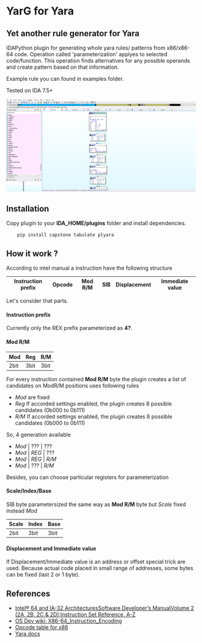# YarG for Yara
## Yet another rule generator for Yara

IDAPython plugin for generating whole yara rules/ patterns from x86/x86-64 code. Operation called 'parameterization' 
applyes to selected code/function. This operation finds alternatives for any possible operands and create pattern 
based on that information. 

Example rule you can found in examples folder.

Tested on IDA 7.5+

![example gif](examples/example.gif)

## Installation

Copy plugin to your **IDA_HOME/plugins** folder and install dependencies.
~~~
    pip install capstone tabulate plyara
~~~

## How it work ?

According to intel manual a instruction have the following structure

| Instruction prefix | Opcode | Mod R/M | SIB | Displacement | Immediate value |
| -------------------|--------|---------|-----|--------------|-----------------|

Let's consider that parts.

#### Instruction prefix

Currently only the REX prefix parameterized as **4?**.

#### Mod R/M

| Mod  | Reg  | R/M  |
|------|------|------|
| 2bit | 3bit | 3bit |

For every instruction contained **Mod R/M** byte the plugin creates a list of candidates on ModR/M positions 
uses following rules
 * *Mod* are fixed
 * *Reg* If accorded settings enabled, the plugin creates 8 possible candidates (0b000 to 0b111)
 * *R/M* If accorded settings enabled, the plugin creates 8 possible candidates (0b000 to 0b111)
 
So, 4 generation available
 * *Mod* |  ???  | ???
 * *Mod* | *REG* | ???
 * *Mod* | *REG* | *R/M*
 * *Mod* |  ???  | *R/M*
 
Besides, you can choose particular registers for parameterization

#### Scale/Index/Base

SIB byte parametersized the same way as **Mod R/M** byte but *Scale* fixed instead *Mod*

| Scale | Index | Base  |
|-------|-------|-------|
| 2bit  | 3bit  | 3bit  |

#### Displacement and Immediate value

If Displacement/Immediate value is an address or offset special trick are used. Because actual code placed in 
small range of addresses, some bytes can be fixed (last 2 or 1 byte).

## References

* [Intel® 64 and IA-32 ArchitecturesSoftware Developer’s ManualVolume 2 (2A, 2B, 2C & 2D):Instruction Set Reference, A-Z](https://www.intel.com/content/dam/www/public/us/en/documents/manuals/64-ia-32-architectures-software-developer-instruction-set-reference-manual-325383.pdf "Intel manual")
* [OS Dev wiki: X86-64_Instruction_Encoding](https://wiki.osdev.org/X86-64_Instruction_Encoding "OSDev wiki")
* [Opcode table for x86](http://ref.x86asm.net/coder32.html "Opcode table for x86")
* [Yara docs](https://yara.readthedocs.io/en/stable/writingrules.html#private-strings "Yara docs")

